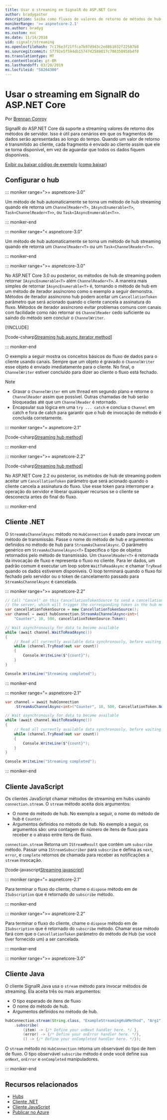 ```yaml
---
title: Usar o streaming em SignalR do ASP.NET Core
author: bradygaster
description: Saiba como fluxos de valores de retorno de métodos de hub do servidor e consumir os fluxos usando os clientes .NET e JavaScript.
monikerRange: '>= aspnetcore-2.1'
ms.author: bradyg
ms.custom: mvc
ms.date: 11/14/2018
uid: signalr/streaming
ms.openlocfilehash: 7c176e3f21ffca7b97d9d3c2e8861032f22587b8
ms.sourcegitcommit: 57792e5f594db1574742588017c708350958bdf0
ms.translationtype: MT
ms.contentlocale: pt-BR
ms.lasthandoff: 03/20/2019
ms.locfileid: "58264300"
---
```

# <a name="use-streaming-in-aspnet-core-signalr"></a>Usar o streaming em SignalR do ASP.NET Core

Por [Brennan Conroy](https://github.com/BrennanConroy)

SignalR do ASP.NET Core dá suporte a streaming valores de retorno dos métodos de servidor. Isso é útil para cenários em que os fragmentos de dados serão apresentadas ao longo do tempo. Quando um valor de retorno é transmitido ao cliente, cada fragmento é enviado ao cliente assim que ele se torna disponível, em vez de aguardar que todos os dados fiquem disponíveis.

[Exibir ou baixar código de exemplo](https://github.com/aspnet/Docs/tree/live/aspnetcore/signalr/streaming/sample) ([como baixar](xref:index#how-to-download-a-sample))

## <a name="set-up-the-hub"></a>Configurar o hub

::: moniker range=">= aspnetcore-3.0"

Um método de hub automaticamente se torna um método de hub streaming quando ele retorna um `ChannelReader<T>`, `IAsyncEnumerable<T>`, `Task<ChannelReader<T>>`, ou `Task<IAsyncEnumerable<T>>`.

::: moniker-end

::: moniker range="< aspnetcore-3.0"

Um método de hub automaticamente se torna um método de hub streaming quando ele retorna um `ChannelReader<T>` ou um `Task<ChannelReader<T>>`.

::: moniker-end

::: moniker range=">= aspnetcore-3.0"

No ASP.NET Core 3.0 ou posterior, os métodos de hub de streaming podem retornar `IAsyncEnumerable<T>` além `ChannelReader<T>`. A maneira mais simples de retornar `IAsyncEnumerable<T>` é, tornando o método de hub em um método de iterador assíncrono como o exemplo a seguir demonstra. Métodos de iterador assíncrono hub podem aceitar um `CancellationToken` parâmetro que será acionado quando o cliente cancela a assinatura do fluxo. Métodos de iterador assíncrono evitar problemas comuns com canais com facilidade como não retornar os `ChannelReader` cedo suficiente ou saindo do método sem concluir o `ChannelWriter`.

[!INCLUDE[](~/includes/csharp-8-required.md)]

[!code-csharp[Streaming hub async iterator method](streaming/sample/Hubs/AsyncEnumerableHub.cs?name=snippet_AsyncIterator)]

::: moniker-end

O exemplo a seguir mostra os conceitos básicos do fluxo de dados para o cliente usando canais. Sempre que um objeto é gravado o `ChannelWriter` esse objeto é enviado imediatamente para o cliente. No final, o `ChannelWriter` estiver concluído para dizer ao cliente o fluxo está fechado.

> [!NOTE]
> * Gravar o `ChannelWriter` em um thread em segundo plano e retorne o `ChannelReader` assim que possível. Outras chamadas de hub serão bloqueadas até que um `ChannelReader` é retornado.
> * Encapsular sua lógica em uma `try ... catch` e conclua o `Channel` em catch e fora de catch para garantir que o hub de invocação de método é concluída corretamente.

::: moniker range="= aspnetcore-2.1"

[!code-csharp[Streaming hub method](streaming/sample/Hubs/StreamHub.aspnetcore21.cs?name=snippet1)]

::: moniker-end

::: moniker range=">= aspnetcore-2.2"

[!code-csharp[Streaming hub method](streaming/sample/Hubs/StreamHub.cs?name=snippet1)]

No ASP.NET Core 2.2 ou posterior, os métodos de hub de streaming podem aceitar um `CancellationToken` parâmetro que será acionado quando o cliente cancela a assinatura do fluxo. Use esse token para interromper a operação do servidor e liberar quaisquer recursos se o cliente se desconecta antes do final do fluxo.

::: moniker-end

## <a name="net-client"></a>Cliente .NET

O `StreamAsChannelAsync` método no `HubConnection` é usado para invocar um método de transmissão. Passe o nome do método de hub e argumentos definidos no método de hub para `StreamAsChannelAsync`. O parâmetro genérico em `StreamAsChannelAsync<T>` Especifica o tipo de objetos retornados pelo método de transmissão. Um `ChannelReader<T>` é retornada da invocação de fluxo e representa o fluxo no cliente. Para ler dados, um padrão comum é executar um loop sobre `WaitToReadAsync` e chamar `TryRead` quando os dados estiverem disponíveis. O loop terminará quando o fluxo foi fechado pelo servidor ou o token de cancelamento passado para `StreamAsChannelAsync` é cancelada.

::: moniker range=">= aspnetcore-2.2"

```csharp
// Call "Cancel" on this CancellationTokenSource to send a cancellation message to
// the server, which will trigger the corresponding token in the hub method.
var cancellationTokenSource = new CancellationTokenSource();
var channel = await hubConnection.StreamAsChannelAsync<int>(
    "Counter", 10, 500, cancellationTokenSource.Token);

// Wait asynchronously for data to become available
while (await channel.WaitToReadAsync())
{
    // Read all currently available data synchronously, before waiting for more data
    while (channel.TryRead(out var count))
    {
        Console.WriteLine($"{count}");
    }
}

Console.WriteLine("Streaming completed");
```

::: moniker-end

::: moniker range="= aspnetcore-2.1"

```csharp
var channel = await hubConnection
    .StreamAsChannelAsync<int>("Counter", 10, 500, CancellationToken.None);

// Wait asynchronously for data to become available
while (await channel.WaitToReadAsync())
{
    // Read all currently available data synchronously, before waiting for more data
    while (channel.TryRead(out var count))
    {
        Console.WriteLine($"{count}");
    }
}

Console.WriteLine("Streaming completed");
```

::: moniker-end

## <a name="javascript-client"></a>Cliente JavaScript

Os clientes JavaScript chamar métodos de streaming em hubs usando `connection.stream`. O `stream` método aceita dois argumentos:

* O nome do método de hub. No exemplo a seguir, o nome do método de hub é `Counter`.
* Argumentos definidos no método de hub. No exemplo a seguir, os argumentos são: uma contagem do número de itens de fluxo para receber e o atraso entre itens de fluxo.

`connection.stream` Retorna um `IStreamResult` que contém um `subscribe` método. Passar uma `IStreamSubscriber` para `subscribe` e defina as `next`, `error`, e `complete` retornos de chamada para receber as notificações a `stream` invocação.

[!code-javascript[Streaming javascript](streaming/sample/wwwroot/js/stream.js?range=19-36)]

::: moniker range="= aspnetcore-2.1"

Para terminar o fluxo do cliente, chame o `dispose` método em de `ISubscription` que é retornado do `subscribe` método.

::: moniker-end

::: moniker range=">= aspnetcore-2.2"

Para terminar o fluxo do cliente, chame o `dispose` método em de `ISubscription` que é retornado do `subscribe` método. Chamar esse método fará com que o `CancellationToken` parâmetro do método de Hub (se você tiver fornecido um) a ser cancelada.

::: moniker-end

::: moniker range=">= aspnetcore-3.0"

## <a name="java-client"></a>Cliente Java

O cliente SignalR Java usa o `stream` método para invocar métodos de streaming. Ela aceita três ou mais argumentos:

* O tipo esperado de itens de fluxo
* O nome do método de hub.
* Argumentos definidos no método de hub.

```java
hubConnection.stream(String.class, "ExampleStreamingHubMethod", "Arg1")
    .subscribe(
        (item) -> {/* Define your onNext handler here. */ },
        (error) -> {/* Define your onError handler here. */},
        () -> {/* Define your onCompleted handler here. */});
```

O `stream` método no `HubConnection` retorna um observável do tipo de item de fluxo. O tipo observável `subscribe` método é onde você define sua `onNext`, `onError` e `onCompleted` manipuladores.

::: moniker-end

## <a name="related-resources"></a>Recursos relacionados

* [Hubs](xref:signalr/hubs)
* [Cliente .NET](xref:signalr/dotnet-client)
* [Cliente JavaScript](xref:signalr/javascript-client)
* [Publicar no Azure](xref:signalr/publish-to-azure-web-app)
